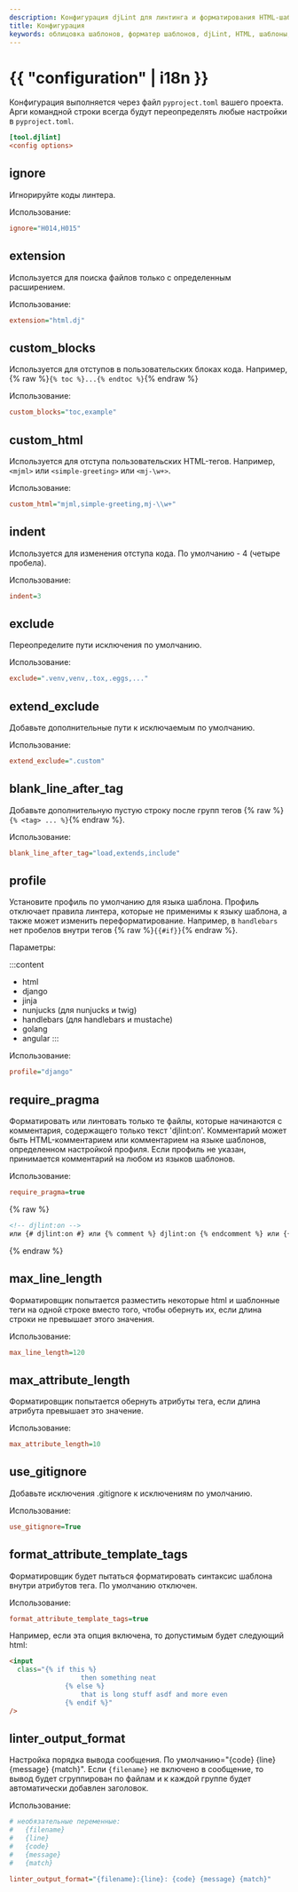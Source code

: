 ```yaml
---
description: Конфигурация djLint для линтинга и форматирования HTML-шаблонов. Воспользуйтесь многочисленными возможностями форматирования.
title: Конфигурация
keywords: облицовка шаблонов, форматер шаблонов, djLint, HTML, шаблоны, форматер, линтер, использование, configuration
---
```


# {{ "configuration" | i18n }}

Конфигурация выполняется через файл `pyproject.toml` вашего проекта. Арги командной строки всегда будут переопределять любые настройки в `pyproject.toml`.

```ini
[tool.djlint]
<config options>
```

## ignore

Игнорируйте коды линтера.

Использование:

```ini
ignore="H014,H015"
```

## extension

Используется для поиска файлов только с определенным расширением.

Использование:

```ini
extension="html.dj"
```

## custom_blocks

Используется для отступов в пользовательских блоках кода. Например, {% raw %}`{% toc %}...{% endtoc %}`{% endraw %}

Использование:

```ini
custom_blocks="toc,example"
```

## custom_html

Используется для отступа пользовательских HTML-тегов. Например, `<mjml>` или `<simple-greeting>` или `<mj-\w+>`.

Использование:

```ini
custom_html="mjml,simple-greeting,mj-\\w+"
```

## indent

Используется для изменения отступа кода. По умолчанию - 4 (четыре пробела).

Использование:

```ini
indent=3
```

## exclude

Переопределите пути исключения по умолчанию.

Использование:

```ini
exclude=".venv,venv,.tox,.eggs,..."
```

## extend_exclude

Добавьте дополнительные пути к исключаемым по умолчанию.

Использование:

```ini
extend_exclude=".custom"
```

## blank_line_after_tag

Добавьте дополнительную пустую строку после групп тегов {% raw %}`{% <tag> ... %}`{% endraw %}.

Использование:

```ini
blank_line_after_tag="load,extends,include"
```

## profile

Установите профиль по умолчанию для языка шаблона. Профиль отключает правила линтера, которые не применимы к языку шаблона, а также может изменить переформатирование. Например, в `handlebars` нет пробелов внутри тегов {% raw %}`{{#if}}`{% endraw %}.

Параметры:

:::content

- html
- django
- jinja
- nunjucks (для nunjucks и twig)
- handlebars (для handlebars и mustache)
- golang
- angular
  :::

Использование:

```ini
profile="django"
```

## require_pragma

Форматировать или линтовать только те файлы, которые начинаются с комментария, содержащего только текст 'djlint:on'. Комментарий может быть HTML-комментарием или комментарием на языке шаблонов, определенном настройкой профиля. Если профиль не указан, принимается комментарий на любом из языков шаблонов.

Использование:

```ini
require_pragma=true
```

{% raw %}

```html
<!-- djlint:on -->
или {# djlint:on #} или {% comment %} djlint:on {% endcomment %} или {{ /* djlint:on */ }} или {{!-- djlint:on --}}
```

{% endraw %}

## max_line_length

Форматировщик попытается разместить некоторые html и шаблонные теги на одной строке вместо того, чтобы обернуть их, если длина строки не превышает этого значения.

Использование:

```ini
max_line_length=120
```

## max_attribute_length

Форматировщик попытается обернуть атрибуты тега, если длина атрибута превышает это значение.

Использование:

```ini
max_attribute_length=10
```

## use_gitignore

Добавьте исключения .gitignore к исключениям по умолчанию.

Использование:

```ini
use_gitignore=True
```

## format_attribute_template_tags

Форматировщик будет пытаться форматировать синтаксис шаблона внутри атрибутов тега. По умолчанию отключен.

Использование:

```ini
format_attribute_template_tags=true
```

Например, если эта опция включена, то допустимым будет следующий html:

```html
<input
  class="{% if this %}
                  then something neat
              {% else %}
                  that is long stuff asdf and more even
              {% endif %}"
/>
```

## linter_output_format

Настройка порядка вывода сообщения. По умолчанию="{code} {line} {message} {match}". Если `{filename}` не включено в сообщение, то вывод будет сгруппирован по файлам и к каждой группе будет автоматически добавлен заголовок.

Использование:

```ini
# необязательные переменные:
#   {filename}
#   {line}
#   {code}
#   {message}
#   {match}

linter_output_format="{filename}:{line}: {code} {message} {match}"
```
